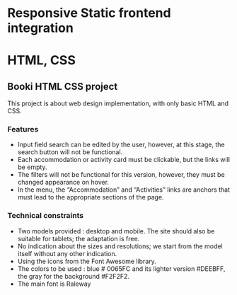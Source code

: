 # Responsive Static frontend integration
# HTML, CSS

<h2> Booki HTML CSS project </h2>
This project is about web design implementation, with only basic HTML and CSS.

<h3>Features</h3>
<ul>
  <li>Input field search can be edited by the user, however, at this stage, the search button will not be functional.</li>
  <li>Each accommodation or activity card must be clickable, but the links will be empty.</li>
  <li>The filters will not be functional for this version, however, they must be changed appearance on hover.</li>
  <li>In the menu, the “Accommodation” and “Activities” links are anchors that must lead to the appropriate sections of the page.</li>
</ul>

<h3>Technical constraints</h3>
<ul>
  <li>Two models provided : desktop and mobile. The site should also be suitable for tablets; the adaptation is free.</li>
  <li>No indication about the sizes and resolutions; we start from the model itself without any other indication.</li>
  <li>Using the icons from the Font Awesome library.</li>
  <li>The colors to be used : blue # 0065FC and its lighter version #DEEBFF, the gray for the background #F2F2F2.</li>
  <li>The main font is Raleway</li>
</ul>